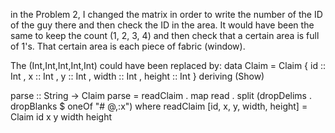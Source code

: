 in the Problem 2, I changed the matrix in order to write the number of the ID of the guy there and then check the ID in the area.
It would have been the same to keep the count (1, 2, 3, 4) and then check that a certain area is full of 1's. That certain area is each piece of fabric (window).



The (Int,Int,Int,Int,Int) could have been replaced by:
data Claim = Claim
    { id :: Int
    , x :: Int
    , y :: Int
    , width :: Int
    , height :: Int
    }
    deriving (Show)

parse :: String -> Claim
parse = readClaim . map read . split (dropDelims . dropBlanks $ oneOf "# @,:x")
    where readClaim [id, x, y, width, height] = Claim id x y width height
